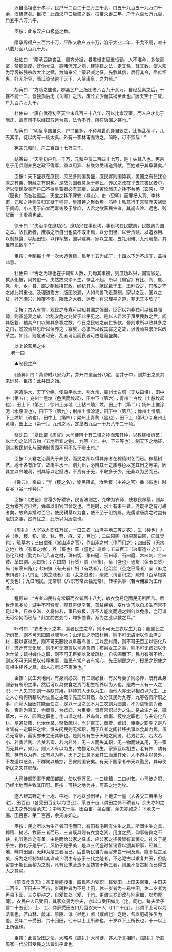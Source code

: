 <!-- { "loadSidebar": true } -->
　　汉自高祖讫于孝平，民户千二百二十三万三千余、口五千九百五十九万四千余，汉极盛矣。臣按：此西汉户口极盛之数。桓帝永寿二年，户千六百七万九百、口五千六万六千。

　　臣按：此东汉户口极盛之数。

　　隋承周得户三百六十万，平陈又收户五十万，洎于大业二年，干戈不用，唯十八载乃至八百九十万。

　　杜佑曰：“隋承西魏丧乱，周齐分据，暴君慢吏赋重役勤，人不堪命，多依豪室，禁纲隳废，奸伪尤滋。高睹流冗之病，建输籍之法，定其名、轻其数，使人知为浮客被强宗收大半之赋，为编奉公上蒙轻减之征。先敷其信，后行其令，烝庶怀惠，奸无所容，隋氏资储逾于天下，人俗康阜，之力焉。”

　　胡寅曰：“方隋之盛也，郡县民户上版图者八百九十余万，自经乱离之后，十存不能一二，皆独孤后无《关雎》之法，废长立少而其祸至此也。”唐天宝十三载，户九百六万九千。

　　杜佑曰：“唐自武德初至天宝末凡百三十八年，可以比崇汉室，而人户才比于隋氏，盖有司不以经国驭远为意，法令不行，所在隐漏之甚也。”

　　胡寅曰：“明皇享国虽久，户口虽多，不待易世而身自毁之，比祸乱稍平，几去其半，徒以内有一杨太真、外有一李林甫而致之。呜呼，可不监哉！”

　　宪宗元和时，户二百四十七万三千。

　　胡寅曰：“天宝初户几一千万，元和户仅二百四十七万，是十失其八也。宪宗急于用兵则养民之政不得厚，重以用异、枿聚敛受诸道贡献，百姓难乎其阜蕃矣。”

　　臣按：天下盛衰在庶民，庶民多则国势盛，庶民寡则国势衰，盖国之有民犹仓廪之有粟、府藏之有财也。是故为国者莫急于养民，养民之政在乎去其害民者尔，所以使民受害而户口不得阜蕃者必有其根，故胡寅论隋氏之耗不咎杨（玄感）、李（密也）而咎独孤后，天宝之耗不罪安（禄山）、史（思明）而罪杨太真、李林甫，元和之耗则又归其狱于程异、皇甫镈之聚敛焉。呜呼！私意行于宫禁而灾祸延于闾阎，小人用于庙堂而毒害及于黎庶，人君之欲蕃民生者，其尚去谗、远色、贱货而一于贵德也哉。

　　徐干曰：“夫治平在庶功兴，庶功兴在事役均，事役均在民数周，民数周为国之本。故民数者，庶事之所自出也莫不取正焉，以分田里、以合贡赋、以造器用、以制禄食、以起田役、以作军旅，国以建典、家以立度、五礼用脩、九刑用措，其惟审民数乎？”

　　臣按：今制每十年一次大造黄籍，民年十五为成丁，十四以下为不成丁，盖得此意。

　　杜佑曰：“古之为理也在于周知人数，乃均其事役，则庶功以兴，国富家足，教从化被，风齐俗一。夫然故灾沴不生，悖乱不起，所以《周官》有比、闾、族、党、州、乡、县、鄙之制维持其政，纲纪其人，献民数于王，王拜受之，其敬之守之如此其重也。及理道乖方，版图脱漏，人如鸟兽飞走莫制，家以之乏，国以之贫，奸冗渐兴，倾覆不悟，斯政之大者、远者，将求理平之道，非无其本欤？”

　　臣按：古人有言，观民之多寡可以知其国之强弱，臣窃以为非独可以知其强弱，则虽盛衰之故、治乱安危之兆皆于此乎见之。是以人君常于拜受民数之后，阅其版籍、稽其户口以知其多寡之数。今日之民较之前世多欤，吾则求所以致其多之之由，兢兢焉益思所以保养之；寡欤，必求所以致其寡之之故，汲汲焉益求所以改革之。如此，则危者可安、乱者可治而衰者可由是而盛矣。

　　以上论蕃民之生  
　 
卷一四

　　▲制民之产

　　《通典》曰：黄帝时八家为井，井开四道而分八宅，凿井于中，则井田之原其来远矣。臣按：此井田之始。

　　尧遭洪水，天下分绝，使禹平水土、别九州，冀州土白壤（无块曰壤），田中中（第五）；兖州土黑坟（色黑而坟起），田中下（第六）；青州土白坟（土脉坟起也），田上下（第三）；徐州土赤埴（土粘曰埴）坟，田上中（第二）；扬州土惟涂泥（水泉湿也），田下下（第九）；荆州土惟涂泥，田下中（第八）；豫州土惟壤，下土坟垆（疏也），田中上（第四）；梁州土青黎（黑也），田下上（第七）；雍州土黄壤，田上上（第一）。九州之地，定垦者九百一十万八千二十顷。

　　蔡沈曰：“夏氏谓《周官》大司徒辨十有二壤之物而知其种，以教稼穑树艺；以土均之法辨五物（五地所宜之物）、九等（上、中、下三等也），制天下之地征，则夫教民树艺与因地制贡固不可不先于辨土也。”

　　臣按：人君之治莫先于养民，而民之所以得其养者在稼穑树艺而已。稼穑树艺，地土各有所宜，故禹平水土、别九州，必辨其土之质与色以定其田之等第，因其宜以兴地利，制其等以定赋法，不责有于无，不取多于少，无非以为民而已。

　　《舜典》：帝曰：“弃（稷之名），黎民阻饥，汝后稷（主谷之官）播（布也）时百谷（谷一作种）。”

　　臣按：《史记》言稷少好耕农，民皆法则之，尧举为农师，使教民稼穑，则弃之为稷尧时已然，舜盖以旧官申命之也。当是时，水土有未平者，尧既平之有可耕者矣，故命弃播时百谷，使民耕垦以为食，使不至于阻饥焉。先儒谓唐虞之时岂有阻饥之事，然尚忧之，此所以为唐虞也。

　　《周礼》：大宰以九职任万民，一曰三农（山泽平地三等之农），生（种也）九谷（黍、稷、稻、粱、秫、菰、麻、麦、豆也）；二曰园圃（树果蓏曰圃，园其樊也），毓草木；三曰虞衡（掌山泽之官），作山泽之材（作而用之）；四曰薮（无水之地）牧（有畜之地），养（畜也）蕃（盛也）鸟兽；五曰百工（兴事造业之工），饬化八材（勤力以化八者之材，珠曰切、象曰磋、玉曰琢、石曰磨、木曰刺、金曰镂、革曰剥、羽曰折）；六曰商（行货）贾（坐货），阜（盛也）通货（金玉曰货）贿（布帛曰贿）；七曰嫔（有夫者）妇（有姑者），化治丝（茧之已缲者）枲（麻之未缉者）；八曰臣（男之贱者）妾（女之贱者），聚敛（谓蓄积之）疏材（百草根实可食也）；九曰闲民，无常职（八职有常此独无常），转移执事（若今佣雇为工作者）。

　　程颢曰：“古者四民各有常职而农者居十八九，故衣食易足而民无所困苦。后世浮民多矣，游手不可赀度，观其穷促辛苦，孤贫疾病，变作诈巧以自求生而常不足以生，日益岁滋，久将何若，事已穷极，非圣人能变而通之则何以免患，岂可谓无可奈何而已哉？此宜酌古变今，均多恤寡，渐为之业以救之耳。”

　　叶时曰：“农者天下之本，食者民生之命，则不可无三农以生九谷；园圃民之所树艺，则不可无园圃以毓草木；山泽民之所取材用，则不可无虞衡以作山泽之材；薮以富得民，则不可无薮牧以阜蕃鸟兽；工以足材用，则不可无百工以饬化八材；懋迁有无化居，则不可无商贾以阜通货贿；布帛女工之事，则不可无嫔妇以化治丝枲；疏材婢仆之职，则不可无臣妾以聚敛疏材。自农圃而下，民力有所不给，则又不可无闲民以转移执事，盖民有常产者有常心，先王制民之产、授民之职使之有相生相养之具，此人心所以不离涣也。”

　　臣按：民生天地间，有身则必衣、有口则必食、有父母妻子则必养，既有此身则必有所职之事，然后可以具衣食之资而相生相养以为人也。是故一人有一人之职，一人失其职则一事缺其用，非特其人无以为生，而他人亦无以相资以为生，上之人亦将何所藉以为生民之主哉？先王知其然，故分其民为九等，九等各有所职之事，而命大臣因其能而任之，是以一世之民不为三农则为园圃，不为虞衡则为薮牧，否则为百工、为商贾、为嫔妇、为臣妾，皆有常职以为之生。是故生九谷、毓草木，三农、园圃之职也；作山泽之材、养鸟兽，虞衡、薮牧之职也；与夫饬化八材、阜通货贿、化治丝枲、聚敛疏材，岂非百工、商贾、嫔妇、臣妾之职乎？是八者皆有一定职任之常，惟夫闲民则无常职，而于八者之间转移执事以食其力焉，虽若无常职，而实亦未尝无其职也。是则凡有生于天地之间者，若男若女、若大若小、若贵若贱、若贫若富、若内若外，无一人而失其职，无一物而缺其用，无一家而无其产，如此，则人人有以为生，物物足以资生，家家互以相生，老有养、幼有教，存有以为养、没有以为葬，天下之民莫不爱其生而重其死，人不游手以务外，不左道以惑众，不群聚以劫掠，民安则国安矣。有天下国家者奉天以勤民，其毋使斯民之失其职哉。

　　大司徒颁职事于邦国都鄙，使以登万民，一曰稼穑，二曰树艺。小司徒之职，乃经土地而井牧其田野。臣按：可耕之地为井，可畜之地为牧。

　　遂人辨其野之土上地、中地、下地以颁田里，上地夫一廛（人各受二亩半为宅）、田百亩（各受田百亩以为世业）、莱五十亩（谓田之休不耕者），余夫亦如之（正夫之外别给余夫）；中地夫一廛、田百亩、菜百亩，余夫亦如之；下地夫一廛、田百亩、莱二百亩，余夫亦如之。

　　臣按：民之所以为生产者田宅而已，有田有宅斯有生生之具。所谓生生之具，稼穑、树艺、牧畜三者而已，三者既具则有衣食之资、用度之费，仰事俯育之不缺，礼节患难之有备，由是而给公家之征求、应公家之徭役皆有其恒矣。礼义于是乎生，教化于是乎行，风俗于是乎美，是以三代盛时皆设官以颁其职事，经其土地，辨其田里，无非为是三者而已。后世听民自为而官未尝一问及焉，能不扰之足矣，况为之经制如此其详哉？明主有志于三代之隆者，不必泥古以求复井田，但能留意于斯民而稍为之制，凡有征求营造不至妨害于斯三者，则虽不复古制而已得古人之意矣。

　　《前汉食货志》：圣王量能授事，四民陈力受职。民受田，上田夫百亩、中田夫二百亩、下田夫三百亩，岁耕种者为不易上田，休一岁者为一易中田，休二岁者为再易下田，三岁更耕之，自爰其处（爰，于也。更谓三岁即改与别家佃，以均厚薄）。农民户人已受田，其家众男为余夫，亦以口受田如比（比，同也。每夫孟子言二十五亩），士、工、商家受田五口乃当农夫一人（口二十亩）。此谓平土可以为法者也，若山林、薮泽、原陵、淳（尽也）卤（咸卤也）之地，各以肥硗多少为差。民年二十受田，六十归田，七十以上上所养也，十岁以下上所长也，十一以上上所强也。

　　臣按：此言受田之法，大略与《周礼》大司徒、遂人所言相同，《周礼》所载周家一代分田受民之法皆出乎此也。

